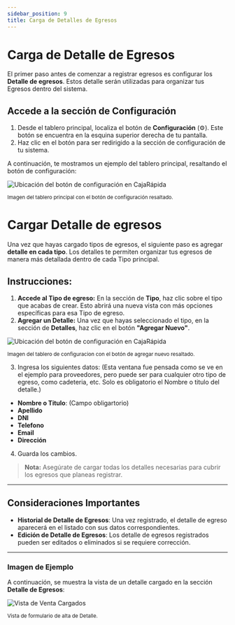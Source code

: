 ```yaml
---
sidebar_position: 9
title: Carga de Detalles de Egresos
---
```


# Carga de Detalle de Egresos

El primer paso antes de comenzar a registrar egresos es configurar los **Detalle de egresos**. Estos detalle serán utilizadas para organizar tus Egresos dentro del sistema.

## Accede a la sección de Configuración

1. Desde el tablero principal, localiza el botón de **Configuración** (⚙️). Este botón se encuentra en la esquina superior derecha de tu pantalla.
2. Haz clic en el botón para ser redirigido a la sección de configuración de tu sistema.

A continuación, te mostramos un ejemplo del tablero principal, resaltando el botón de configuración:

<div style={{ textAlign: 'center' }}>
  <img 
    src="../../../img/boton-configuracion.png" 
    alt="Ubicación del botón de configuración en CajaRápida" 
    style={{ maxWidth: '700px', border: '1px solid #ddd', borderRadius: '8px' }} 
  />
  <p><small>Imagen del tablero principal con el botón de configuración resaltado.</small></p>
</div>

# Cargar Detalle de egresos

Una vez que hayas cargado tipos de egresos, el siguiente paso es agregar **detalle en cada tipo**. Los detalles te permiten organizar tus egresos de manera más detallada dentro de cada Tipo principal.

## Instrucciones:

1. **Accede al Tipo de egreso:** En la sección de **Tipo**, haz clic sobre el tipo que acabas de crear. Esto abrirá una nueva vista con más opciones específicas para esa Tipo de egreso.
2. **Agregar un Detalle:** Una vez que hayas seleccionado el tipo, en la sección de **Detalles**, haz clic en el botón **"Agregar Nuevo"**.

<div style={{ textAlign: 'center' }}>
  <img 
    src="../../../img/egresotipo-detalle.png" 
    alt="Ubicación del botón de configuración en CajaRápida" 
    style={{ maxWidth: '700px', border: '1px solid #ddd', borderRadius: '8px' }} 
  />
  <p><small>Imagen del tablero de configuracion con el botón de agregar nuevo resaltado.</small></p>
</div>

3. Ingresa los siguientes datos: (Esta ventana fue pensada como se ve en el ejemplo para proveedores, pero puede ser para cualquier otro tipo de egreso, como cadeteria, etc. Solo es obligatorio el Nombre o titulo del detalle.)

- **Nombre o Titulo**: (Campo obligartorio)
- **Apellido**
- **DNI**
- **Telefono**
- **Email**
- **Dirección**

4. Guarda los cambios.

> **Nota:** Asegúrate de cargar todas los detalles necesarias para cubrir los egresos que planeas registrar.

---

## Consideraciones Importantes

- **Historial de Detalle de Egresos**: Una vez registrado, el detalle de egreso aparecerá en el listado con sus datos correspondientes.
- **Edición de Detalle de Egresos**: Los detalle de egresos registrados pueden ser editados o eliminados si se requiere corrección.

---

### Imagen de Ejemplo

A continuación, se muestra la vista de un detalle cargado en la sección **Detalle de Egresos**:

<div style={{ textAlign: 'center' }}>
  <img 
    src="../../../img/egresotipo-detalle-form.png" 
    alt="Vista de Venta Cargados" 
    style={{ maxWidth: '700px', border: '1px solid #ddd', borderRadius: '8px' }} 
  />
  <p><small>Vista de formulario de alta de Detalle.</small></p>
</div>

